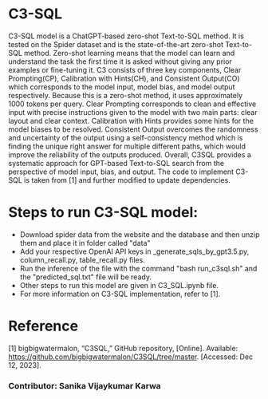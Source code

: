 # C3-SQL
C3-SQL model is a ChatGPT-based zero-shot Text-to-SQL method. It is tested on the Spider dataset and is the state-of-the-art zero-shot Text-to-SQL method. Zero-shot learning means that the model can learn and understand the task the first time it is asked without giving any prior examples or fine-tuning it. C3 consists of three key components, Clear Prompting(CP), Calibration with Hints(CH), and Consistent Output(CO) which corresponds to the model input, model bias, and model output respectively. Because this is a zero-shot method, it uses approximately 1000 tokens per query. Clear Prompting corresponds to clean and effective input with precise instructions given to the model with two main parts: clear layout and clear context. Calibration with Hints provides some hints for the model biases to be resolved. Consistent Output overcomes the randomness and uncertainty of the output using a self-consistency method which is finding the unique right answer for multiple different paths, which would improve the reliability of the outputs produced. Overall, C3SQL provides a systematic approach for GPT-based Text-to-SQL search from the perspective of model input, bias, and output. The code to implement C3-SQL is taken from [1] and further modified to update dependencies. 

# Steps to run C3-SQL model:
- Download spider data from the website and the database and then unzip them and place it in folder called "data"
- Add your respective OpenAI API keys in _generate_sqls_by_gpt3.5.py, column_recall.py, table_recall.py files.
- Run the inference of the file with the command "bash run_c3sql.sh" and the "predicted_sql.txt" file will be ready.
- Other steps to run this model are given in C3_SQL.ipynb file.
- For more information on C3-SQL implementation, refer to [1].


# Reference
[1] bigbigwatermalon, “C3SQL,” GitHub repository, [Online]. Available: https://github.com/bigbigwatermalon/C3SQL/tree/master. [Accessed: Dec 12, 2023].

### Contributor: Sanika Vijaykumar Karwa


